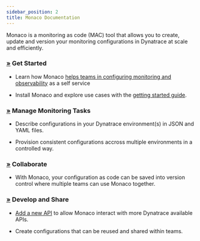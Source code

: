 ```yaml
---
sidebar_position: 2
title: Monaco Documentation
---
```


<p>
Monaco is a monitoring as code (MAC) tool that allows you to create, update and version your monitoring configurations in Dynatrace at scale and efficiently.
</p>


<div class="container-fluid">
  <p></p>

  <div class="row">

  <div class="col-md-6 col sm-12">
    <p></p>
    <h3 id="get-started">
      <a name="get-started" class="anchor" href="#get-started">»</a>
      Get Started
    </h3>

  <ul>

  <li>

Learn how Monaco <a href="https://www.youtube.com/watch?v=8MCua6Ip_0E">helps teams in configuring monitoring and observability</a> as a self service
  </li>
<li>

Install Monaco and explore use cases with the [getting started guide](./Guides/Get-Started/get-started.mdx).

</li>
  </ul>

<h3 id="manage-infrastructure">
  <a name="manage-infrastructure" class="anchor" href="#manage-infrastructure">»</a>
  Manage Monitoring Tasks
</h3>

  <ul>

  <li>

Describe configurations in your Dynatrace environment(s) in JSON and YAML files.
  </li>
<li>

Provision consistent configurations accross multiple environments in a controlled way.

</li>
  </ul>

  </div>
  <div class="col-md-6 col sm-12">
    <p></p>
    <h3 id="get-started">
      <a name="get-started" class="anchor" href="#get-started">»</a>
      Collaborate
    </h3>

  <ul>

  <li>

With Monaco, your configuration as code can be saved into version control where multiple teams can use Monaco together.
  </li>
  </ul>

<h3 id="manage-infrastructure">
  <a name="manage-infrastructure" class="anchor" href="#manage-infrastructure">»</a>
  Develop and Share
</h3>

  <ul>

  <li>

[Add a new API](./New_API.md) to allow Monaco interact with more Dynatrace available APIs.

  </li>
<li>

Create configurations that can be reused and shared within teams.

</li>
  </ul>

  </div>

  </div>


</div>
